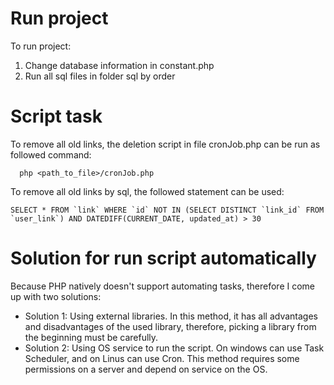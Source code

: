 
# Run project

To run project:

 1. Change database information in constant.php
 2. Run all sql files in folder sql by order


# Script task

To remove all old links, the deletion script in file cronJob.php can be run as followed command:

      php <path_to_file>/cronJob.php

To remove all old links by sql, the followed statement can be used:

    SELECT * FROM `link` WHERE `id` NOT IN (SELECT DISTINCT `link_id` FROM `user_link`) AND DATEDIFF(CURRENT_DATE, updated_at) > 30

# Solution for run script automatically
 

Because PHP natively doesn't support automating tasks, therefore I come up with two solutions:
- Solution 1: Using external libraries. In this method, it has all advantages and disadvantages of the used library, therefore, picking a library from the beginning must be carefully.
- Solution 2: Using OS service to run the script. On windows can use Task Scheduler, and on Linus can use Cron. This method requires some permissions on a server and depend on service on the OS.